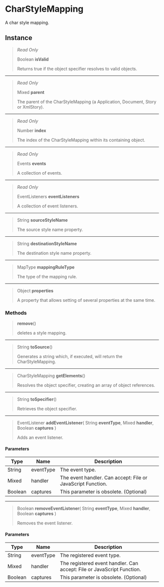 # CharStyleMapping
A char style mapping.

## Instance
> *Read Only* 
> 
> Boolean **isValid** 
>
> Returns true if the object specifier resolves to valid objects.
*** 
> *Read Only* 
> 
> Mixed **parent** 
>
> The parent of the CharStyleMapping (a Application, Document, Story or XmlStory).
*** 
> *Read Only* 
> 
> Number **index** 
>
> The index of the CharStyleMapping within its containing object.
*** 
> *Read Only* 
> 
> Events **events** 
>
> A collection of events.
*** 
> *Read Only* 
> 
> EventListeners **eventListeners** 
>
> A collection of event listeners.
*** 
> String **sourceStyleName** 
>
> The source style name property.
*** 
> String **destinationStyleName** 
>
> The destination style name property.
*** 
> MapType **mappingRuleType** 
>
> The type of the mapping rule.
*** 
> Object **properties** 
>
> A property that allows setting of several properties at the same time.

### Methods
> **remove**()
> 
> deletes a style mapping.
*** 
> String **toSource**()
> 
> Generates a string which, if executed, will return the CharStyleMapping.
*** 
> CharStyleMapping **getElements**()
> 
> Resolves the object specifier, creating an array of object references.
*** 
> String **toSpecifier**()
> 
> Retrieves the object specifier.
*** 
> EventListener **addEventListener**( String **eventType**, Mixed **handler**, Boolean **captures** )
> 
> Adds an event listener.
#### Parameters
| Type | Name | Description |
|---|---|---|
| String | eventType | The event type. |
| Mixed | handler | The event handler. Can accept: File or JavaScript Function. |
| Boolean | captures | This parameter is obsolete. (Optional) |

*** 
> Boolean **removeEventListener**( String **eventType**, Mixed **handler**, Boolean **captures** )
> 
> Removes the event listener.
#### Parameters
| Type | Name | Description |
|---|---|---|
| String | eventType | The registered event type. |
| Mixed | handler | The registered event handler. Can accept: File or JavaScript Function. |
| Boolean | captures | This parameter is obsolete. (Optional) |


